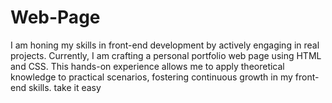 # Web-Page 
I am honing my skills in front-end development by actively engaging in real projects. Currently, I am crafting a personal portfolio web page using HTML and CSS. This hands-on experience allows me to apply theoretical knowledge to practical scenarios, fostering continuous growth in my front-end skills.
take it easy

